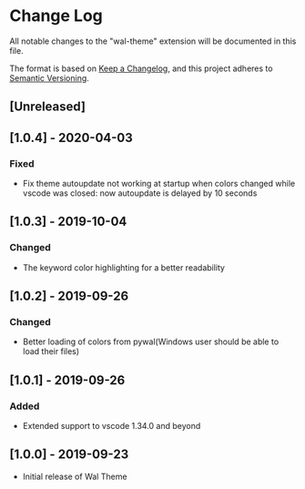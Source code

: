 # Change Log

All notable changes to the "wal-theme" extension will be documented in this file.

The format is based on [Keep a Changelog](https://keepachangelog.com/en/1.0.0/),
and this project adheres to [Semantic Versioning](https://semver.org/spec/v2.0.0.html).

## [Unreleased]

## [1.0.4] - 2020-04-03

### Fixed

- Fix theme autoupdate not working at startup when colors changed while vscode was closed: now autoupdate is delayed by 10 seconds

## [1.0.3] - 2019-10-04

### Changed

- The keyword color highlighting for a better readability

## [1.0.2] - 2019-09-26

### Changed

- Better loading of colors from pywal(Windows user should be able to load their files)

## [1.0.1] - 2019-09-26

### Added

- Extended support to vscode 1.34.0 and beyond

## [1.0.0] - 2019-09-23

- Initial release of Wal Theme
